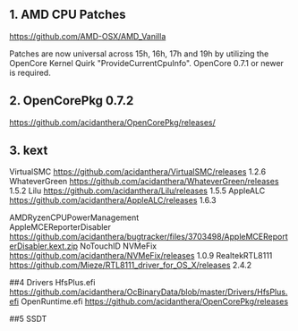 ## 1. AMD CPU Patches

https://github.com/AMD-OSX/AMD_Vanilla

Patches are now universal across 15h, 16h, 17h and 19h by utilizing the OpenCore Kernel Quirk "ProvideCurrentCpuInfo". OpenCore 0.7.1 or newer is required.

## 2. OpenCorePkg 0.7.2
https://github.com/acidanthera/OpenCorePkg/releases/

## 3. kext
VirtualSMC  https://github.com/acidanthera/VirtualSMC/releases 1.2.6
WhateverGreen https://github.com/acidanthera/WhateverGreen/releases 1.5.2
Lilu https://github.com/acidanthera/Lilu/releases 1.5.5
AppleALC https://github.com/acidanthera/AppleALC/releases 1.6.3

AMDRyzenCPUPowerManagement  
AppleMCEReporterDisabler https://github.com/acidanthera/bugtracker/files/3703498/AppleMCEReporterDisabler.kext.zip 
NoTouchID
NVMeFix https://github.com/acidanthera/NVMeFix/releases 1.0.9
RealtekRTL8111 https://github.com/Mieze/RTL8111_driver_for_OS_X/releases 2.4.2



##4 Drivers
HfsPlus.efi https://github.com/acidanthera/OcBinaryData/blob/master/Drivers/HfsPlus.efi
OpenRuntime.efi https://github.com/acidanthera/OpenCorePkg/releases

##5 SSDT
